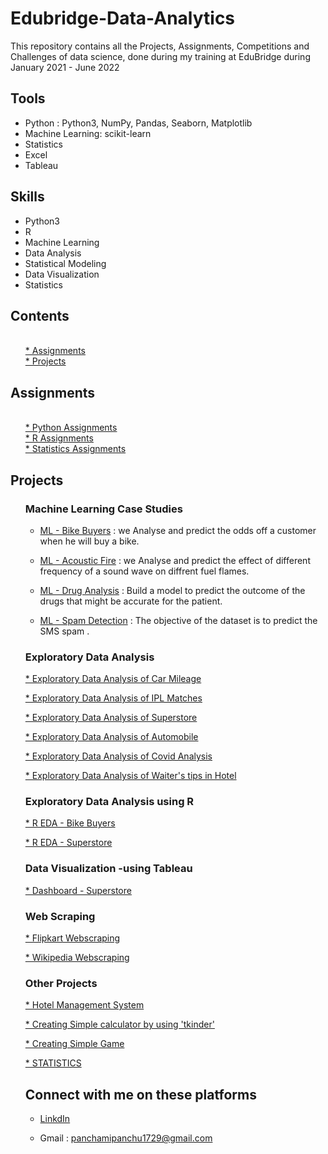 # Edubridge-Data-Analytics
This repository contains all the Projects, Assignments, Competitions and Challenges of data science, done during my training at EduBridge during January 2021 - June 2022

## Tools
* Python : Python3, NumPy, Pandas, Seaborn, Matplotlib
* Machine Learning: scikit-learn
* Statistics
* Excel
* Tableau

## Skills

* Python3
* R 
* Machine Learning
* Data Analysis 
* Statistical Modeling
* Data Visualization
* Statistics

## Contents

<ul>
      <a href="https://github.com/PANCHAMIVT/Edubridge-Data-Analytics/tree/main/Assignments"><br/>* Assignments</a>  
      <a href="https://github.com/PANCHAMIVT/Edubridge-Data-Analytics/tree/main/Projects"><br/>* Projects</a>
    </ul>
    <h2>Assignments</h2>
    <ul>
      <a href="https://github.com/PANCHAMIVT/Edubridge-Data-Analytics/tree/main/Assignments/Python"><br/>* Python Assignments</a>
      <a href="https://github.com/PANCHAMIVT/Edubridge-Data-Analytics/tree/main/Assignments/R"><br/>* R Assignments</a>
      <a href="https://github.com/PANCHAMIVT/Edubridge-Data-Analytics/tree/main/Assignments/Statistics"><br/>* Statistics Assignments</a>
    </ul>
    <h2>Projects</h2>
    <ul>
  
      
  ### Machine Learning Case Studies
  
  - [ML - Bike Buyers](https://github.com/PANCHAMIVT/Edubridge-Data-Analytics/tree/main/Projects/ML%20%26%20EDA%20-%20Bike%20Buyers) : we Analyse and predict the odds off a customer when he will buy a bike.
  
  - [ML - Acoustic Fire](https://github.com/PANCHAMIVT/Edubridge-Data-Analytics/tree/main/Projects/ML%20-%20Acoustic%20Fire) : we Analyse and predict the effect of different frequency of a sound wave on diffrent fuel flames.
  
  - [ML - Drug Analysis](https://github.com/PANCHAMIVT/Edubridge-Data-Analytics/tree/main/Projects/ML%20-%20Drug%20Analysis) : Build a model to predict the outcome of the drugs that might be accurate for the patient.
  
  - [ML - Spam Detection](https://github.com/PANCHAMIVT/Edubridge-Data-Analytics/tree/main/Projects/ML%20-%20Spam%20Detection) : The objective of the dataset is to predict the SMS spam .
  
  ### Exploratory Data Analysis
      
  [* Exploratory Data Analysis of Car Mileage](https://github.com/PANCHAMIVT/Edubridge-Data-Analytics/tree/main/Projects/EDA%20-%20Car%20Mileage)
  
  [* Exploratory Data Analysis of IPL Matches](https://github.com/PANCHAMIVT/Edubridge-Data-Analytics/tree/main/Projects/EDA%20-%20IPL%20Matches)
  
  [* Exploratory Data Analysis of Superstore](https://github.com/PANCHAMIVT/Edubridge-Data-Analytics/tree/main/Projects/EDA%20-%20Superstore%20Analysis)
  
  [* Exploratory Data Analysis of Automobile](https://github.com/PANCHAMIVT/Edubridge-Data-Analytics/tree/main/Projects/EDA-Automobile)
  
  [* Exploratory Data Analysis of Covid Analysis](https://github.com/PANCHAMIVT/Edubridge-Data-Analytics/tree/main/Projects/EDA-Covid%20Analysis%20World%202020)
  
  [* Exploratory Data Analysis of Waiter's tips in Hotel](https://github.com/PANCHAMIVT/Edubridge-Data-Analytics/blob/main/Projects/EDA-TIPS/Readme.md)
  
  ### Exploratory Data Analysis using R
  
  [* R EDA - Bike Buyers](https://github.com/PANCHAMIVT/Edubridge-Data-Analytics/tree/main/Projects/R%20-%20EDA%20-%20Bike%20Buyers)
  
  [* R EDA - Superstore](https://github.com/PANCHAMIVT/Edubridge-Data-Analytics/tree/main/Projects/R%20EDA%20-%20Superstore)
  
  
  ### Data Visualization -using Tableau
      
  [* Dashboard - Superstore](https://github.com/PANCHAMIVT/Edubridge-Data-Analytics/tree/main/Projects/Tableau%20Dashboard%20-%20Superstore)
      
  ### Web Scraping
  
  [* Flipkart Webscraping](https://github.com/PANCHAMIVT/Edubridge-Data-Analytics/blob/main/Projects/WebScraping/FlipKart%20-%20WebScrapping.ipynb)
  
  [* Wikipedia Webscraping](https://github.com/PANCHAMIVT/Edubridge-Data-Analytics/blob/main/Projects/WebScraping/Wikipedia%20-%20Webscrapping.ipynb)
  
  
  ### Other Projects
  
  [* Hotel Management System](https://github.com/PANCHAMIVT/Edubridge-Data-Analytics/blob/main/Projects/Hotel%20Management/HOTEL%20MANAGMENT%20SYSTEM.ipynb)
  
  [* Creating Simple calculator by using 'tkinder'](https://github.com/PANCHAMIVT/Edubridge-Data-Analytics/blob/main/Projects/Simple%20Calculator/CALCULATOR.ipynb)
  
  [* Creating Simple Game](https://github.com/PANCHAMIVT/Edubridge-Data-Analytics/blob/main/Projects/GAME/Simple%20Quiz/SIMPLE%20QUIZ.ipynb)
  
  [* STATISTICS]( https://github.com/PANCHAMIVT/Edubridge-Data-Analytics/tree/main/Projects/STATISTICS) 
    
## Connect with me on these platforms

* [LinkdIn](https://www.linkedin.com/in/panchamivt18/)

* Gmail : panchamipanchu1729@gmail.com

